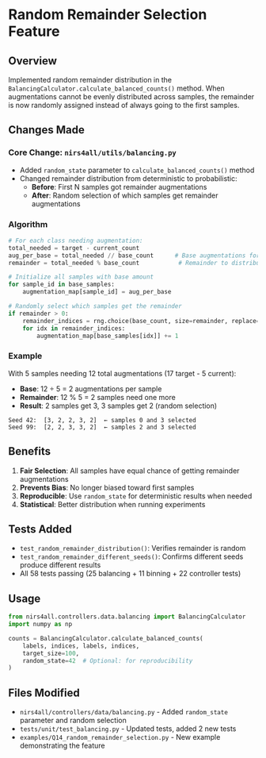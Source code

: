 # Random Remainder Selection Feature

## Overview
Implemented random remainder distribution in the `BalancingCalculator.calculate_balanced_counts()` method. When augmentations cannot be evenly distributed across samples, the remainder is now randomly assigned instead of always going to the first samples.

## Changes Made

### Core Change: `nirs4all/utils/balancing.py`
- Added `random_state` parameter to `calculate_balanced_counts()` method
- Changed remainder distribution from deterministic to probabilistic:
  - **Before**: First N samples got remainder augmentations
  - **After**: Random selection of which samples get remainder augmentations

### Algorithm
```python
# For each class needing augmentation:
total_needed = target - current_count
aug_per_base = total_needed // base_count      # Base augmentations for all
remainder = total_needed % base_count           # Remainder to distribute

# Initialize all samples with base amount
for sample_id in base_samples:
    augmentation_map[sample_id] = aug_per_base

# Randomly select which samples get the remainder
if remainder > 0:
    remainder_indices = rng.choice(base_count, size=remainder, replace=False)
    for idx in remainder_indices:
        augmentation_map[base_samples[idx]] += 1
```

### Example
With 5 samples needing 12 total augmentations (17 target - 5 current):
- **Base**: 12 ÷ 5 = 2 augmentations per sample
- **Remainder**: 12 % 5 = 2 samples need one more
- **Result**: 2 samples get 3, 3 samples get 2 (random selection)

```
Seed 42:  [3, 2, 2, 3, 2]  ← samples 0 and 3 selected
Seed 99:  [2, 2, 3, 3, 2]  ← samples 2 and 3 selected
```

## Benefits
1. **Fair Selection**: All samples have equal chance of getting remainder augmentations
2. **Prevents Bias**: No longer biased toward first samples
3. **Reproducible**: Use `random_state` for deterministic results when needed
4. **Statistical**: Better distribution when running experiments

## Tests Added
- `test_random_remainder_distribution()`: Verifies remainder is random
- `test_random_remainder_different_seeds()`: Confirms different seeds produce different results
- All 58 tests passing (25 balancing + 11 binning + 22 controller tests)

## Usage
```python
from nirs4all.controllers.data.balancing import BalancingCalculator
import numpy as np

counts = BalancingCalculator.calculate_balanced_counts(
    labels, indices, labels, indices,
    target_size=100,
    random_state=42  # Optional: for reproducibility
)
```

## Files Modified
- `nirs4all/controllers/data/balancing.py` - Added `random_state` parameter and random selection
- `tests/unit/test_balancing.py` - Updated tests, added 2 new tests
- `examples/Q14_random_remainder_selection.py` - New example demonstrating the feature
